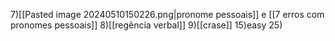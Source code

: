7)[[Pasted image 20240510150226.png|pronome pessoais]] e [[7 erros com pronomes pessoais]]
8)[[regência verbal]]
9)[[crase]]
15)easy
25)

